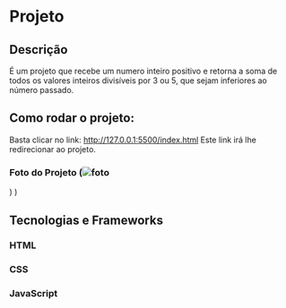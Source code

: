 # Projeto 
## Descrição
É um projeto que recebe um numero inteiro positivo e retorna a soma de todos os valores inteiros divisíveis por 3 ou 5, que sejam inferiores ao número passado.
## Como rodar o projeto:
Basta clicar no link: http://127.0.0.1:5500/index.html
Este link irá lhe redirecionar ao projeto.
### Foto do Projeto (![foto](https://github.com/Art1367/Projeto/assets/108029096/b94c2dcf-e45f-4573-ad05-8855a9659810)
)
)
## Tecnologias e Frameworks
### HTML
### CSS
### JavaScript

